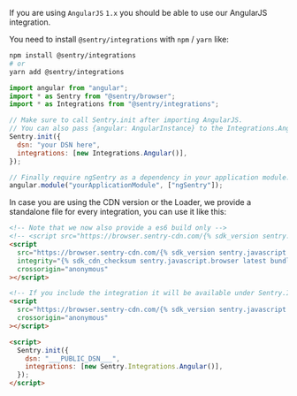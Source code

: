 If you are using `AngularJS` `1.x` you should be able to use our AngularJS integration.

You need to install `@sentry/integrations` with `npm` / `yarn` like:

```bash
npm install @sentry/integrations
# or
yarn add @sentry/integrations
```

```javascript
import angular from "angular";
import * as Sentry from "@sentry/browser";
import * as Integrations from "@sentry/integrations";

// Make sure to call Sentry.init after importing AngularJS.
// You can also pass {angular: AngularInstance} to the Integrations.Angular() constructor.
Sentry.init({
  dsn: "your DSN here",
  integrations: [new Integrations.Angular()],
});

// Finally require ngSentry as a dependency in your application module.
angular.module("yourApplicationModule", ["ngSentry"]);
```

In case you are using the CDN version or the Loader, we provide a standalone file for every integration, you can use it
like this:

```html
<!-- Note that we now also provide a es6 build only -->
<!-- <script src="https://browser.sentry-cdn.com/{% sdk_version sentry.javascript.browser %}/bundle.es6.min.js" integrity="{% sdk_cdn_checksum sentry.javascript.browser latest bundle.es6.min.js %}" crossorigin="anonymous"></script> -->
<script
  src="https://browser.sentry-cdn.com/{% sdk_version sentry.javascript.browser %}/bundle.min.js"
  integrity="{% sdk_cdn_checksum sentry.javascript.browser latest bundle.min.js %}"
  crossorigin="anonymous"
></script>

<!-- If you include the integration it will be available under Sentry.Integrations.Angular -->
<script
  src="https://browser.sentry-cdn.com/{% sdk_version sentry.javascript.browser %}/angular.min.js"
  crossorigin="anonymous"
></script>

<script>
  Sentry.init({
    dsn: "___PUBLIC_DSN___",
    integrations: [new Sentry.Integrations.Angular()],
  });
</script>
```

<!-- TODO-ADD-VERIFICATION-EXAMPLE -->
<!-- ENDWIZARD -->
